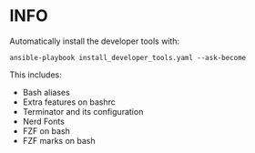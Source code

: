 # INFO
Automatically install the developer tools with:

```shell
ansible-playbook install_developer_tools.yaml --ask-become
```

This includes:

- Bash aliases
- Extra features on bashrc
- Terminator and its configuration
- Nerd Fonts
- FZF on bash
- FZF marks on bash
